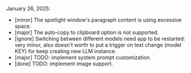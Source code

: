 January 26, 2025:
- [minor] The spotlight window's paragraph content is using excessive space.
- [major] The auto-copy to clipboard option is not supported.
- [ignore] Switching between different models need app to be restarted: very minor, also doesn't worth to put a trigger on text change (model KEY) for keep creating new LLM instance.
- [major] TODO: implement system prompt customization.
- [done] TODO: implement image support.